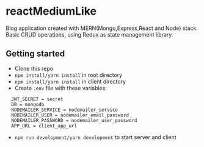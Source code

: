 # reactMediumLike
Blog application created with MERN(Mongo,Express,React and Node) stack. Basic CRUD operations, using Redux as state management library. 

Getting started
---

* Clone this repo
* `npm install/yarn install` in root directory
* `npm install/yarn install` in client directory
* Create `.env` file with these variables: 
```
  JWT_SECRET = secret
  DB = mongodb
  NODEMAILER_SERVICE = nodemailer_service
  NODEMAILER_USER = nodemailer_email_password
  NODEMAILER_PASSWORD = nodemailer_user_password
  APP_URL = client_app_url
```
* `npm run development/yarn development` to start server and client
